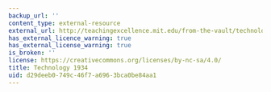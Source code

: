 ```yaml
---
backup_url: ''
content_type: external-resource
external_url: http://teachingexcellence.mit.edu/from-the-vault/technology-1934
has_external_licence_warning: true
has_external_license_warning: true
is_broken: ''
license: https://creativecommons.org/licenses/by-nc-sa/4.0/
title: Technology 1934
uid: d29deeb0-749c-46f7-a696-3bca0be84aa1
---
```

